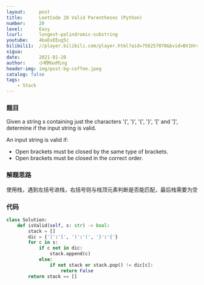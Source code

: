 ```yaml
---
layout:     post
title:      LeetCode 20 Valid Parentheses (Python)
number:     20
level:      Easy
lcurl:      longest-palindromic-substring
youtube:    4baExEEug5c
bilibili1:  //player.bilibili.com/player.html?aid=756257070&bvid=BV1Hr4y1M7Sc&cid=285352411&page=1
xigua:      
date:       2021-01-20
author:     小明MaxMing
header-img: img/post-bg-coffee.jpeg
catalog: false
tags:
    - Stack
---
```


### 题目

Given a string s containing just the characters '(', ')', '{', '}', '[' and ']', determine if the input string is valid.

An input string is valid if:

- Open brackets must be closed by the same type of brackets.
- Open brackets must be closed in the correct order.

### 解题思路

使用栈，遇到左括号进栈，右括号则与栈顶元素判断是否能匹配，最后栈需要为空

### 代码
```python
class Solution:
    def isValid(self, s: str) -> bool:
        stack = []
        dic = {']':'[', ')':'(', '}':'{'}
        for c in s:
            if c not in dic:
                stack.append(c)
            else:
                if not stack or stack.pop() != dic[c]:
                    return False
        return stack == []
```
